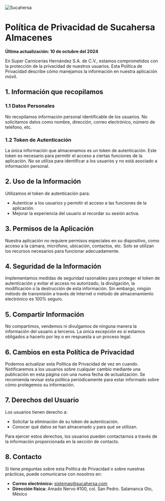 ![Sucahersa](https://www.sucahersa.com/m/CArnes.jpg)

# Política de Privacidad de Sucahersa Almacenes

**Última actualización: 10 de octubre del 2024**

En Super Carnicerías Hernández S.A. de C.V., estamos comprometidos con la protección de la privacidad de nuestros usuarios. Esta Política de Privacidad describe cómo manejamos la información en nuestra aplicación móvil.

## 1. Información que recopilamos

### 1.1 Datos Personales
No recopilamos información personal identificable de los usuarios. No solicitamos datos como nombre, dirección, correo electrónico, número de teléfono, etc.

### 1.2 Token de Autenticación
La única información que almacenamos es un token de autenticación. Este token es necesario para permitir el acceso a ciertas funciones de la aplicación. No se utiliza para identificar a los usuarios y no está asociado a información personal.

## 2. Uso de la Información
Utilizamos el token de autenticación para:
- Autenticar a los usuarios y permitir el acceso a las funciones de la aplicación.
- Mejorar la experiencia del usuario al recordar su sesión activa.

## 3. Permisos de la Aplicación
Nuestra aplicación no requiere permisos especiales en su dispositivo, como acceso a la cámara, micrófono, ubicación, contactos, etc. Solo se utilizan los recursos necesarios para funcionar adecuadamente.

## 4. Seguridad de la Información
Implementamos medidas de seguridad razonables para proteger el token de autenticación y evitar el acceso no autorizado, la divulgación, la modificación o la destrucción de esta información. Sin embargo, ningún método de transmisión a través de Internet o método de almacenamiento electrónico es 100% seguro.

## 5. Compartir Información
No compartimos, vendemos ni divulgamos de ninguna manera la información del usuario a terceros. La única excepción es si estamos obligados a hacerlo por ley o en respuesta a un proceso legal.

## 6. Cambios en esta Política de Privacidad
Podemos actualizar esta Política de Privacidad de vez en cuando. Notificaremos a los usuarios sobre cualquier cambio mediante una publicación en esta página con una nueva fecha de actualización. Se recomienda revisar esta política periódicamente para estar informado sobre cómo protegemos su información.

## 7. Derechos del Usuario
Los usuarios tienen derecho a:
- Solicitar la eliminación de su token de autenticación.
- Conocer qué datos se han almacenado y para qué se utilizan.

Para ejercer estos derechos, los usuarios pueden contactarnos a través de la información proporcionada en la sección de contacto.

## 8. Contacto
Si tiene preguntas sobre esta Política de Privacidad o sobre nuestras prácticas, puede comunicarse con nosotros en:
- **Correo electrónico:** sistemas@sucahersa.com
- **Dirección física:** Amado Nervo #100, col. San Pedro. Salamanca Gto, México
